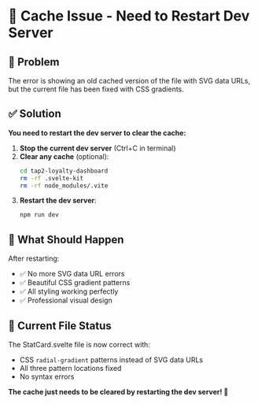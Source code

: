# 🔧 Cache Issue - Need to Restart Dev Server

## 🚨 **Problem**

The error is showing an old cached version of the file with SVG data URLs, but the current file has been fixed with CSS gradients.

## ✅ **Solution**

**You need to restart the dev server to clear the cache:**

1. **Stop the current dev server** (Ctrl+C in terminal)
2. **Clear any cache** (optional):
   ```bash
   cd tap2-loyalty-dashboard
   rm -rf .svelte-kit
   rm -rf node_modules/.vite
   ```
3. **Restart the dev server**:
   ```bash
   npm run dev
   ```

## 🎯 **What Should Happen**

After restarting:
- ✅ No more SVG data URL errors
- ✅ Beautiful CSS gradient patterns
- ✅ All styling working perfectly
- ✅ Professional visual design

## 📝 **Current File Status**

The StatCard.svelte file is now correct with:
- CSS `radial-gradient` patterns instead of SVG data URLs
- All three pattern locations fixed
- No syntax errors

**The cache just needs to be cleared by restarting the dev server! 🚀**

